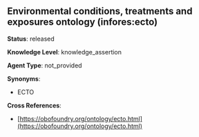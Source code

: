 [//]: # (DO NOT MANUALLY EDIT THIS FILE. IT IS GENERATED FROM A TEMPLATE.)

## Environmental conditions, treatments and exposures ontology (infores:ecto)

**Status**: released
  
**Knowledge Level**: knowledge_assertion
  
**Agent Type**: not_provided

**Synonyms**:

- ECTO

**Cross References**:

- [https://obofoundry.org/ontology/ecto.html](https://obofoundry.org/ontology/ecto.html)

